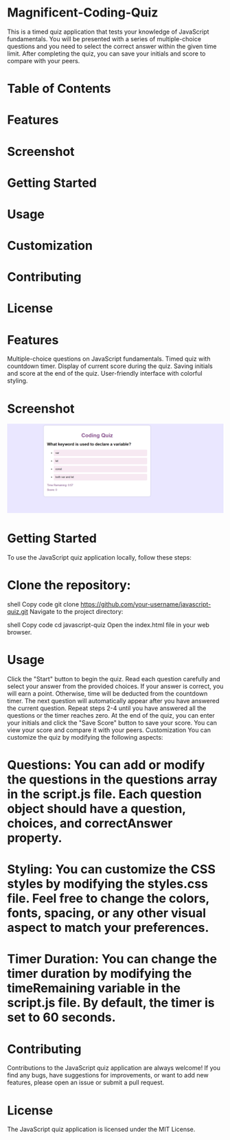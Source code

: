 # Magnificent-Coding-Quiz
This is a timed quiz application that tests your knowledge of JavaScript fundamentals. You will be presented with a series of multiple-choice questions and you need to select the correct answer within the given time limit. After completing the quiz, you can save your initials and score to compare with your peers.

# Table of Contents
# Features
# Screenshot
# Getting Started
# Usage
# Customization
# Contributing
# License
# Features
Multiple-choice questions on JavaScript fundamentals.
Timed quiz with countdown timer.
Display of current score during the quiz.
Saving initials and score at the end of the quiz.
User-friendly interface with colorful styling.
# Screenshot
![Coding Quiz Screenshot](codingquiz.png)

# Getting Started
To use the JavaScript quiz application locally, follow these steps:

# Clone the repository:

shell
Copy code
git clone https://github.com/your-username/javascript-quiz.git
Navigate to the project directory:

shell
Copy code
cd javascript-quiz
Open the index.html file in your web browser.

# Usage
Click the "Start" button to begin the quiz.
Read each question carefully and select your answer from the provided choices.
If your answer is correct, you will earn a point. Otherwise, time will be deducted from the countdown timer.
The next question will automatically appear after you have answered the current question.
Repeat steps 2-4 until you have answered all the questions or the timer reaches zero.
At the end of the quiz, you can enter your initials and click the "Save Score" button to save your score.
You can view your score and compare it with your peers.
Customization
You can customize the quiz by modifying the following aspects:

# Questions: You can add or modify the questions in the questions array in the script.js file. Each question object should have a question, choices, and correctAnswer property.

# Styling: You can customize the CSS styles by modifying the styles.css file. Feel free to change the colors, fonts, spacing, or any other visual aspect to match your preferences.

# Timer Duration: You can change the timer duration by modifying the timeRemaining variable in the script.js file. By default, the timer is set to 60 seconds.

# Contributing
Contributions to the JavaScript quiz application are always welcome! If you find any bugs, have suggestions for improvements, or want to add new features, please open an issue or submit a pull request.

# License
The JavaScript quiz application is licensed under the MIT License.

